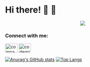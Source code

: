 <h1>Hi there! 👋 🤖</h1>
<p align="center">
  <a href="https://github.com/DenverCoder1/readme-typing-svg"><img src="https://readme-typing-svg.herokuapp.com?font=Roboto&color=000000&size=30&center=true&vCenter=true&width=600&height=100&lines=WELCOME+TO+MY+GITHUB;++;Self-taught+Front-End+Developer,;Computer+Science+Student,;CTF+Newbie,;Active+Learner/Researcher,;Love+to+learn+new+stuffs..<3"></a>
</p>



<h3 align="left">Connect with me:</h3>
<p align="left">
<a href="https://linkedin.com/in/company/codegrills" target="blank"><img align="center" src="https://raw.githubusercontent.com/rahuldkjain/github-profile-readme-generator/master/src/images/icons/Social/linked-in-alt.svg" alt="company/codegrills" height="30" width="40" /></a>
<a href="https://www.youtube.com/c/codegrills" target="blank"><img align="center" src="https://raw.githubusercontent.com/rahuldkjain/github-profile-readme-generator/master/src/images/icons/Social/youtube.svg" alt="codegrills" height="30" width="40" /></a>
</p>

[![Anurag's GitHub stats](https://github-readme-stats.vercel.app/api?username=LuisAlvarado25)](https://github.com/LuisAlvarado25/github-readme-stats)
[![Top Langs](https://github-readme-stats.vercel.app/api/top-langs/?username=LuisAlvarado25&layout=donut)](https://github.com/LuisAlvarado25/github-readme-stats)

